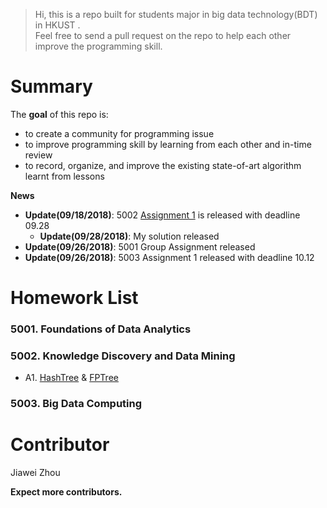 >Hi, this is a repo built for students major in big data technology(BDT) in HKUST .  \
> Feel free to send a pull request on the repo to help each other improve the programming skill.

# Summary
The **goal** of this repo is:
- to create a community for programming issue
- to improve programming skill by learning from each other and  in-time review
- to record, organize, and improve the existing state-of-art algorithm learnt from lessons

**News**
- **Update(09/18/2018)**: 5002 [Assignment 1](https://github.com/sysu-zjw/Big-Data-Technology-Homework/blob/master/5002/A1/MSBD5002_Assignment_1.pdf) is released with deadline 09.28
    - **Update(09/28/2018)**: My solution released
- **Update(09/26/2018)**: 5001 Group Assignment released
- **Update(09/26/2018)**: 5003 Assignment 1 released with deadline 10.12


# Homework List
### 5001. Foundations of Data Analytics

### 5002. Knowledge Discovery and Data Mining
- A1. [HashTree](https://github.com/sysu-zjw/Big-Data-Technology-Homework/tree/master/5002/A1/Q1) & [FPTree](https://github.com/sysu-zjw/Big-Data-Technology-Homework/tree/master/5002/A1/Q2)

### 5003. Big Data Computing

# Contributor
Jiawei Zhou

**Expect more contributors.**

